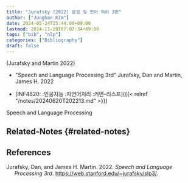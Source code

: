 ```yaml
---
title: "Jurafsky (2022) 음성 및 언어 처리 3판"
author: ["Junghan Kim"]
date: 2024-05-24T15:44:00+09:00
lastmod: 2024-11-20T07:07:34+09:00
tags: ["bib", "nlp"]
categories: ["Bibliography"]
draft: false
---
```


(Jurafsky and Martin 2022)

-   "Speech and Language Processing 3rd" Jurafsky, Dan and Martin, James H. 2022

-   [INF4820: :인공지능 :자연어처리 :커먼-리스프]({{< relref "/notes/20240620T202213.md" >}})

Speech and Language Processing


## Related-Notes {#related-notes}

## References

<style>.csl-entry{text-indent: -1.5em; margin-left: 1.5em;}</style><div class="csl-bib-body">
  <div class="csl-entry">Jurafsky, Dan, and James H. Martin. 2022. <i>Speech and Language Processing 3rd</i>. <a href="https://web.stanford.edu/~jurafsky/slp3/">https://web.stanford.edu/~jurafsky/slp3/</a>.</div>
</div>
